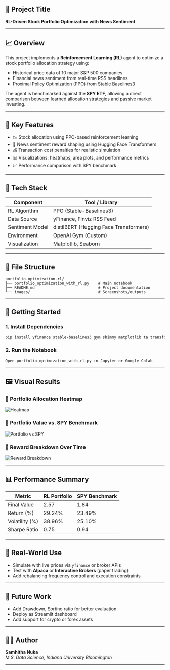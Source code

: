 ## 📌 Project Title

**RL-Driven Stock Portfolio Optimization with News Sentiment**

---

## 📈 Overview

This project implements a **Reinforcement Learning (RL)** agent to optimize a stock portfolio allocation strategy using:
- Historical price data of 10 major S&P 500 companies
- Financial news sentiment from real-time RSS headlines
- Proximal Policy Optimization (PPO) from Stable Baselines3

The agent is benchmarked against the **SPY ETF**, allowing a direct comparison between learned allocation strategies and passive market investing.

---

## 🧠 Key Features

- 📉 Stock allocation using PPO-based reinforcement learning
- 📰 News sentiment reward shaping using Hugging Face Transformers
- 💰 Transaction cost penalties for realistic simulation
- 📊 Visualizations: heatmaps, area plots, and performance metrics
- 📈 Performance comparison with SPY benchmark

---

## 🔧 Tech Stack

| Component         | Tool / Library                          |
|------------------|------------------------------------------|
| RL Algorithm      | PPO (Stable-Baselines3)                  |
| Data Source       | yFinance, Finviz RSS Feed                |
| Sentiment Model   | distilBERT (Hugging Face Transformers)   |
| Environment       | OpenAI Gym (Custom)                      |
| Visualization     | Matplotlib, Seaborn                      |

---

## 📂 File Structure

```
portfolio-optimization-rl/
├── portfolio_optimization_with_rl.py    # Main notebook
├── README.md                            # Project documentation
└── images/                              # Screenshots/outputs
```

---

## 🚀 Getting Started

### 1. Install Dependencies
```bash
pip install yfinance stable-baselines3 gym shimmy matplotlib ta transformers feedparser
```

### 2. Run the Notebook
```bash
Open portfolio_optimization_with_rl.py in Jupyter or Google Colab
```

---

## 🖼️ Visual Results

### 🔹 Portfolio Allocation Heatmap
![Heatmap](images/heatmap.png)

### 🔹 Portfolio Value vs. SPY Benchmark
![Portfolio vs SPY](images/portfolio_vs_spy.png)

### 🔹 Reward Breakdown Over Time
![Reward Breakdown](images/reward_breakdown.png)

---

## 📊 Performance Summary

| Metric           | RL Portfolio     | SPY Benchmark    |
|------------------|------------------|------------------|
| Final Value      | 2.57             | 1.84             |
| Return (%)       | 29.24%           | 23.49%           |
| Volatility (%)   | 38.96%           | 25.10%           |
| Sharpe Ratio     | 0.75             | 0.94             |

---

## 🏦 Real-World Use

- Simulate with live prices via `yfinance` or broker APIs
- Test with **Alpaca** or **Interactive Brokers** (paper trading)
- Add rebalancing frequency control and execution constraints

---

## 📌 Future Work

- Add Drawdown, Sortino ratio for better evaluation
- Deploy as Streamlit dashboard
- Add support for crypto or forex assets

---

## 👩‍💻 Author
**Samhitha Nuka**  
_M.S. Data Science, Indiana University Bloomington_

---
